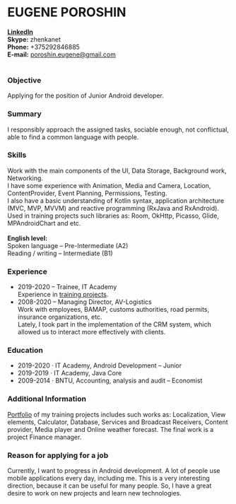 # **EUGENE POROSHIN** <br />

[**LinkedIn**](https://linkedin.com/in/eugene-poroshin) <br />
**Skype:** zhenkanet <br />
**Phone:** +375292846885 <br />
**E-mail:** poroshin.eugene@gmail.com <br />
<br />

###         Objective
Applying for the position of Junior Android developer.

###         Summary
I responsibly approach the assigned tasks, sociable enough, not conflictual, able to find a common language with people.

###         Skills
Work with the main components of the UI, Data Storage, Background work, Networking. <br />
I have some experience with Animation, Media and Camera, Location, ContentProvider, Event Planning, Permissions, Testing. <br />
I also have a basic understanding of Kotlin syntax, application architecture (MVC, MVP, MVVM) and reactive programming (RxJava and RxAndroid). <br />
Used in training projects such libraries as: Room, OkHttp, Picasso, Glide, MPAndroidChart and etc. <br />
 <br />
**English level:** <br />
Spoken language – Pre-Intermediate (A2) <br />
Reading / writing – Intermediate (B1)

###         Experience
- 2019-2020 – Trainee, IT Academy <br />
        Experience in [training projects](https://github.com/e-poroshin/android-course/tree/final_project). <br />
- 2008-2020 – Managing Director, AV-Logistics <br />
        Work with employees, BAMAP, customs authorities, road permits, insurance organizations, etc. <br />
        Lately, I took part in the implementation of the CRM system, which allowed us to interact more effectively with clients.

###         Education
- 2019-2020 · IT Academy, Android Development – Junior <br />
- 2019-2019 · IT Academy, Java Core <br />
- 2009-2014 · BNTU, Accounting, analysis and audit – Economist

###         Additional Information
[Portfolio](https://github.com/e-poroshin/android-course/tree/final_project) of my training projects includes such works as: Localization, View elements, Calculator, Database, Services and Broadcast Receivers, Content provider, Media player and Online weather forecast. The final work is a project Finance manager.

###         Reason for applying for a job
Currently, I want to progress in Android development. A lot of people use mobile applications every day, including me. This is a very interesting direction, because it can be useful for many people. So, I have a great desire to work on new projects and learn new technologies.
